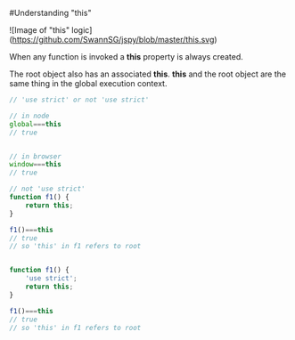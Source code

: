 #Understanding "this"


![Image of "this" logic]
(https://github.com/SwannSG/jspy/blob/master/this.svg)








When any function is invoked a **this** property is always created.

The root object also has an associated **this**. **this** and the root object are the same thing in the global execution context.

```javascript
// 'use strict' or not 'use strict' 

// in node
global===this
// true


// in browser
window===this	
// true
```


```javascript
// not 'use strict'
function f1() {
	return this;
}

f1()===this
// true
// so 'this' in f1 refers to root
```


```javascript

function f1() {
	'use strict';
	return this;
}

f1()===this
// true
// so 'this' in f1 refers to root
```


